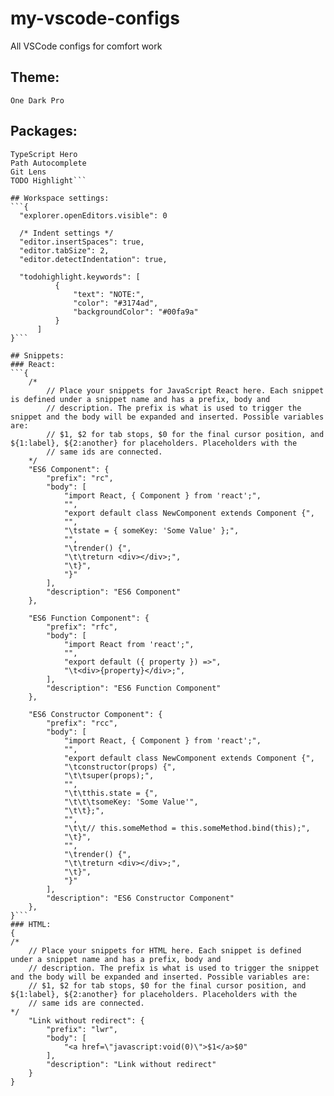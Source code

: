 # my-vscode-configs
All VSCode configs for comfort work

## Theme:
```One Dark Pro```

## Packages:
```Angular Essentials
TypeScript Hero
Path Autocomplete
Git Lens
TODO Highlight```

## Workspace settings:
```{
  "explorer.openEditors.visible": 0

  /* Indent settings */
  "editor.insertSpaces": true,
  "editor.tabSize": 2,
  "editor.detectIndentation": true,
  
  "todohighlight.keywords": [
          {
              "text": "NOTE:",
              "color": "#3174ad",
              "backgroundColor": "#00fa9a"
          }
      ]
}```

## Snippets:
### React:
```{
    /*
        // Place your snippets for JavaScript React here. Each snippet is defined under a snippet name and has a prefix, body and 
        // description. The prefix is what is used to trigger the snippet and the body will be expanded and inserted. Possible variables are:
        // $1, $2 for tab stops, $0 for the final cursor position, and ${1:label}, ${2:another} for placeholders. Placeholders with the 
        // same ids are connected.
    */
    "ES6 Component": {
        "prefix": "rc",
        "body": [
            "import React, { Component } from 'react';",
            "",
            "export default class NewComponent extends Component {",
            "",
            "\tstate = { someKey: 'Some Value' };",
            "",
            "\trender() {",
            "\t\treturn <div></div>;",
            "\t}",
            "}"
        ],
        "description": "ES6 Component"
    },

    "ES6 Function Component": {
        "prefix": "rfc",
        "body": [
            "import React from 'react';",
            "",
            "export default ({ property }) =>",
            "\t<div>{property}</div>;",
        ],
        "description": "ES6 Function Component"
    },

    "ES6 Constructor Component": {
        "prefix": "rcc",
        "body": [
            "import React, { Component } from 'react';",
            "",
            "export default class NewComponent extends Component {",
            "\tconstructor(props) {",
            "\t\tsuper(props);",
            "",
            "\t\tthis.state = {",
            "\t\t\tsomeKey: 'Some Value'",
            "\t\t};",
            "",
            "\t\t// this.someMethod = this.someMethod.bind(this);",
            "\t}",
            "",
            "\trender() {",
            "\t\treturn <div></div>;",
            "\t}",
            "}"
        ],
        "description": "ES6 Constructor Component"
    },
}```
### HTML:
{
/*
	// Place your snippets for HTML here. Each snippet is defined under a snippet name and has a prefix, body and 
	// description. The prefix is what is used to trigger the snippet and the body will be expanded and inserted. Possible variables are:
	// $1, $2 for tab stops, $0 for the final cursor position, and ${1:label}, ${2:another} for placeholders. Placeholders with the 
	// same ids are connected.
*/
	"Link without redirect": {
		"prefix": "lwr",
		"body": [
			"<a href=\"javascript:void(0)\">$1</a>$0"
		],
		"description": "Link without redirect"
	}
}
